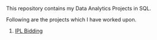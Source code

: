 This repository contains my Data Analytics Projects in SQL.

Following are the projects which I have worked upon.

1. [IPL Bidding](https://github.com/d0r1h/SQL/tree/main/IPL)
